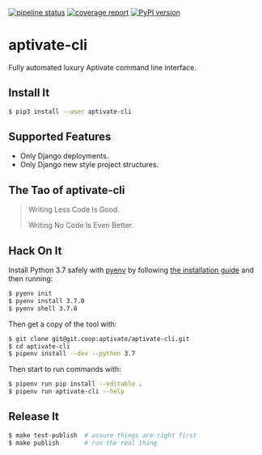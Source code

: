 [![pipeline status](https://git.coop/aptivate/internal-tools/aptivate-cli/badges/master/pipeline.svg)](https://git.coop/aptivate/internal-tools/aptivate-cli/commits/master)
[![coverage report](https://git.coop/aptivate/internal-tools/aptivate-cli/badges/master/coverage.svg)](https://git.coop/aptivate/internal-tools/aptivate-cli/commits/master)
[![PyPI version](https://badge.fury.io/py/aptivate-cli.svg)](https://badge.fury.io/py/aptivate-cli)

# aptivate-cli

Fully automated luxury Aptivate command line interface.

## Install It

```bash
$ pip3 install --user aptivate-cli
```

## Supported Features

  * Only Django deployments.
  * Only Django new style project structures.

## The Tao of aptivate-cli

> Writing Less Code Is Good.
>
> Writing No Code Is Even Better.

## Hack On It

Install Python 3.7 safely with [pyenv] by following [the installation guide] and then running:

[pyenv]: https://github.com/pyenv/pyenv
[the installation guide]: https://github.com/pyenv/pyenv#basic-github-checkout

```bash
$ pyenv init
$ pyenv install 3.7.0
$ pyenv shell 3.7.0
```

Then get a copy of the tool with:

```bash
$ git clone git@git.coop:aptivate/aptivate-cli.git
$ cd aptivate-cli
$ pipenv install --dev --python 3.7
```

Then start to run commands with:

```bash
$ pipenv run pip install --editable .
$ pipenv run aptivate-cli --help
```

## Release It

```bash
$ make test-publish  # assure things are right first
$ make publish       # run the real thing
```
